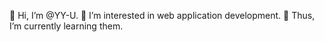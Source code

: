 👋 Hi, I’m @YY-U.
👀 I’m interested in web application development. 
🌱 Thus, I’m currently learning them.

<!--- - 🌱 I’m currently learning 
 💞️ I’m looking to collaborate on ...
- 📫 How to reach me ...-->

<!---
YY-U/YY-U is a ✨ special ✨ repository because its `README.md` (this file) appears on your GitHub profile.
You can click the Preview link to take a look at your changes.
--->
